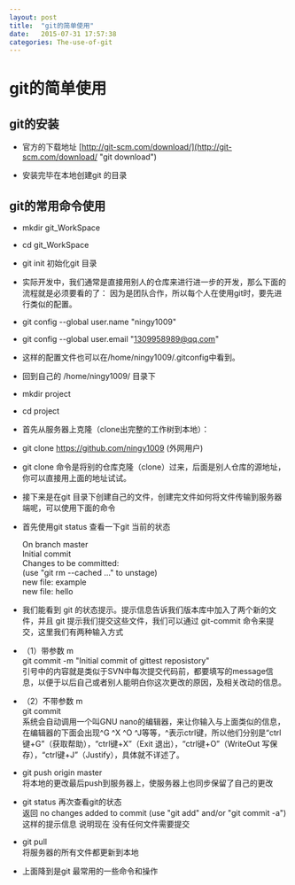 ```yaml
---
layout: post
title:  "git的简单使用"
date:   2015-07-31 17:57:38
categories: The-use-of-git
---
```

# git的简单使用 #

## git的安装 ##

- 官方的下载地址 [http://git-scm.com/download/](http://git-scm.com/download/ "git download")

- 安装完毕在本地创建git 的目录
## git的常用命令使用 ##
- mkdir git_WorkSpace

- cd git_WorkSpace
 
- git init  初始化git 目录

- 实际开发中，我们通常是直接用别人的仓库来进行进一步的开发，那么下面的流程就是必须要看的了：
因为是团队合作，所以每个人在使用git时，要先进行类似的配置。

-  git config --global user.name "ningy1009"

-  git config --global user.email "1309958989@qq.com"

- 这样的配置文件也可以在/home/ningy1009/.gitconfig中看到。

- 回到自己的 /home/ningy1009/ 目录下
-  mkdir project
- cd  project
- 首先从服务器上克隆（clone出完整的工作树到本地）：
-  git clone  https://github.com/ningy1009   (外网用户)
- git clone 命令是将别的仓库克隆（clone）过来，后面是别人仓库的源地址，你可以直接用上面的地址试试。
- 接下来是在git 目录下创建自己的文件，创建完文件如何将文件传输到服务器端呢，可以使用下面的命令
- 首先使用git status 查看一下git 当前的状态

	On branch master </br>
	Initial commit </br>
	Changes to be committed: </br>
		(use "git rm --cached <file>..." to unstage) </br>
		new file: example </br>
		new file: hello </br>
- 我们能看到 git 的状态提示。提示信息告诉我们版本库中加入了两个新的文件，并且 git 提示我们提交这些文件，我们可以通过 git-commit 命令来提交，这里我们有两种输入方式</br>
- （1）带参数 m </br>
git commit -m "Initial commit of gittest reposistory" </br>
引号中的内容就是类似于SVN中每次提交代码前，都要填写的message信息，以便于以后自己或者别人能明白你这次更改的原因，及相关改动的信息。
- （2）不带参数 m </br>
git commit  </br>
系统会自动调用一个叫GNU nano的编辑器，来让你输入与上面类似的信息，在编辑器的下面会出现^G  ^X  ^O   ^J等等，^表示ctrl键，所以他们分别是“ctrl键+G”（获取帮助），“ctrl键+X”（Exit 退出），“ctrl键+O”（WriteOut 写保存），“ctrl键+J”（Justify），具体就不详述了。

- git  push origin master </br>
将本地的更改最后push到服务器上，使服务器上也同步保留了自己的更改

- git status 再次查看git的状态 </br>
返回 no changes added to commit (use "git add" and/or "git commit -a") 这样的提示信息 说明现在 没有任何文件需要提交

- git pull </br>
将服务器的所有文件都更新到本地
- 上面降到是git 最常用的一些命令和操作